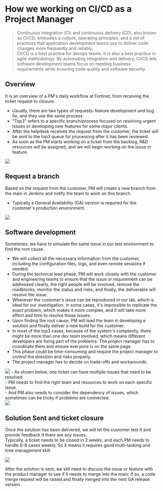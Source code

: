 # How we working on CI/CD as a Project Manager

>Continuous integration (CI) and continuous delivery (CD), also known as CI/CD, embodies a culture, operating principles, and a set of practices that application development teams use to deliver code changes more frequently and reliably. <br>
>CI/CD is a best practice for devops teams. It is also a best practice in agile methodology. By automating integration and delivery, CI/CD lets software development teams focus on meeting business requirements while ensuring code quality and software security.

## Overview
It is an overview of a PM's daily workflow at Fortinet, from receiving the ticket request to closure. <br>
- Usually, there are two types of requests: feature development and bug fix, and they use the same process. <br>
- "Top3" refers to a specific branch/process focused on resolving urgent issues or developing new features for some major clients. <br>
- After the helpdesk receives the request from the customer, the ticket will be sent to the top3 queue for processing after it has been reviewed. <br>
- As soon as the PM starts working on a ticket from the backlog, R&D resources will be assigned, and we will begin working on the issue or feature. <br>




<img src="https://user-images.githubusercontent.com/79688638/202586118-0dad4999-6c02-4ffe-8197-c2356f8b436f.png">

## Request a branch

Based on the request from the customer, PM will create a new branch from the main in Jenkins and notify the team to work on this branch. <br>
- Typically a General Availability (GA) version is required for the customer's production environment. <br>

<img src="https://user-images.githubusercontent.com/79688638/202586452-30407e27-f1a9-43fb-b5ba-17f601d682ec.png">

## Software development
Sometimes, we have to simulate the same issue in our test environment to find the root cause. <br>
- We will collect all the necessary information from the customer, including the configuration files, logs, and even remote sessions if needed. <br>
- During the technical lead phase, PM will work closely with the customer and engineering teams to ensure that the issue or requirement can be addressed clearly, the right people will be involved, remove the roadblocks, monitor the status and risks, and finally, the deliverable will resolve the issue.<br>
- Whenever the customer's issue can be reproduced in our lab, which is ideal for our investigation. In some cases, it's impossible to replicate the exact problem, which makes it more complex, and it will take more effect and time to resolve those issues.  <br>
- Upon finding the root cause, PM will lead the team in developing a solution and finally deliver a new build for the customer.  <br>
- In most of the top3 cases, because of the system's complexity, there might be more than one dev team involved, which means different developers are fixing part of the problems. The project manager has to coordinate them and ensure everyone is on the same page. 
- This phase could be time-consuming and require the project manager to control the direction and risks properly. 
- The project manager has to decide on trade-offs and workarounds. 


<img src="https://user-images.githubusercontent.com/79688638/202586670-b2b8c472-a2ff-472b-9119-098cc0a6511f.png">
- As shown below, one ticket can have multiple issues that need to be resolved. <br>
- PM needs to find the right team and resources to work on each specific issue. <br>
- And PM also needs to consider the dependency of issues, which sometimes can be tricky if problems are connected. <br>

<img src="https://user-images.githubusercontent.com/79688638/204415800-bd840fd4-1d2f-41ee-aeac-b445a11e3122.PNG">

## Solution Sent and ticket closure 
Once the solution has been delivered, we will let the customer test it and provide feedback if there are any issues.  <br>
Typically, a ticket needs to be closed in 2 weeks, and each PM needs to handle 6-8 cases weekly. So it means it requires good multi-tasking and time management skill. <br>



<img src="https://user-images.githubusercontent.com/79688638/202586908-0e463174-0bdb-40dc-a2b1-a910b5df9af9.png">

After the solution is sent, we still need to discuss the issue or feature with the product manager to see if it needs to merge into the main; if so, a code merge request will be raised and finally merged into the next GA release version. <br>
